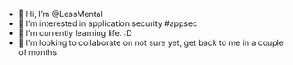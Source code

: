 - 👋 Hi, I’m @LessMental
- 👀 I’m interested in application security #appsec
- 🌱 I’m currently learning life. :D
- 💞️ I’m looking to collaborate on not sure yet, get back to me in a couple of months

<!---
LessMental/LessMental is a ✨ special ✨ repository because its `README.md` (this file) appears on your GitHub profile.
You can click the Preview link to take a look at your changes.
--->
